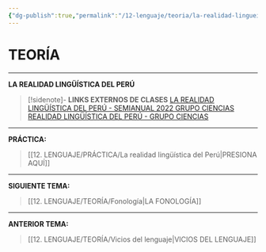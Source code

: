 ```yaml
---
{"dg-publish":true,"permalink":"/12-lenguaje/teoria/la-realidad-lingueistica-del-peru/","tags":["Lenguaje","Teoría"]}
---
```


# TEORÍA
---
**LA REALIDAD LINGÜÍSTICA DEL PERÚ** 

>[!sidenote]- **LINKS EXTERNOS DE CLASES** 
>[LA REALIDAD LINGÜÍSTICA DEL PERÚ - SEMIANUAL 2022 GRUPO CIENCIAS](https://www.youtube.com/watch?v=31yVb1IocA4) 
>[REALIDAD LINGÜÍSTICA DEL PERÚ - GRUPO CIENCIAS](https://www.youtube.com/watch?v=SOla_cqPEok) 






---
**PRÁCTICA:** 
>[[12. LENGUAJE/PRÁCTICA/La realidad lingüística del Perú\|PRESIONA AQUÍ]]

---
**SIGUIENTE TEMA:** 
>[[12. LENGUAJE/TEORÍA/Fonología\|LA FONOLOGÍA]]

---
**ANTERIOR TEMA:** 
>[[12. LENGUAJE/TEORÍA/Vicios del lenguaje\|VICIOS DEL LENGUAJE]]

